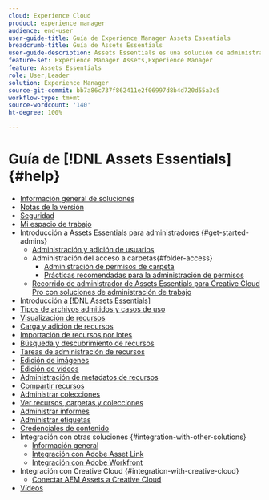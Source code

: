 ```yaml
---
cloud: Experience Cloud
product: experience manager
audience: end-user
user-guide-title: Guía de Experience Manager Assets Essentials
breadcrumb-title: Guía de Assets Essentials
user-guide-description: Assets Essentials es una solución de administración de recursos ligera que funciona desde otras aplicaciones de Experience Cloud.
feature-set: Experience Manager Assets,Experience Manager
feature: Assets Essentials
role: User,Leader
solution: Experience Manager
source-git-commit: bb7a86c737f862411e2f06997d8b4d720d55a3c5
workflow-type: tm+mt
source-wordcount: '140'
ht-degree: 100%

---
```



# Guía de [!DNL Assets Essentials] {#help}

+ [Información general de soluciones](introduction.md)
+ [Notas de la versión](release-notes.md)
+ [Seguridad](security-overview.md)
+ [Mi espacio de trabajo](my-workspace.md)
+ Introducción a Assets Essentials para administradores {#get-started-admins}
   + [Administración y adición de usuarios](deploy-administer.md)
   + Administración del acceso a carpetas{#folder-access}
      + [Administración de permisos de carpeta](manage-permissions.md)
      + [Prácticas recomendadas para la administración de permisos](permission-management-best-practices.md)
   + [Recorrido de administrador de Assets Essentials para Creative Cloud Pro con soluciones de administración de trabajo](assets-essentials-cc-pro-work-management-admin-journey.md)
+ [Introducción a [!DNL Assets Essentials]](get-started.md)
+ [Tipos de archivos admitidos y casos de uso](supported-file-formats.md)
+ [Visualización de recursos](navigate-view.md)
+ [Carga y adición de recursos](add-delete.md)
+ [Importación de recursos por lotes](bulk-import-assets-view.md)
+ [Búsqueda y descubrimiento de recursos](search.md)
+ [Tareas de administración de recursos](manage-organize.md)
+ [Edición de imágenes](edit-images.md)
+ [Edición de vídeos](edit-videos.md)
+ [Administración de metadatos de recursos](metadata.md)
+ [Compartir recursos](share-links-for-assets.md)
+ [Administrar colecciones](manage-collections.md)
+ [Ver recursos, carpetas y colecciones](manage-notifications.md)
+ [Administrar informes](manage-reports.md)
+ [Administrar etiquetas](tagging-management.md)
+ [Credenciales de contenido](/help/using/content-credentials.md)
+ Integración con otras soluciones {#integration-with-other-solutions}
   + [Información general](integration.md)
   + [Integración con Adobe Asset Link](integrate-with-creative-cloud.md)
   + [Integración con Adobe Workfront](integrate-with-workfront.md)
+ Integración con Creative Cloud {#integration-with-creative-cloud}
   + [Conectar AEM Assets a Creative Cloud](connect-assets-with-creative-cloud.md)
+ [Vídeos](https://experienceleague.adobe.com/docs/experience-manager-learn/assets-essentials/overview.html?lang=es)

